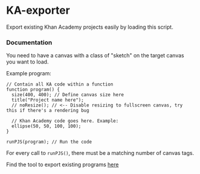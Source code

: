 # KA-exporter
Export existing Khan Academy projects easily by loading this script.

### Documentation

You need to have a canvas with a class of "sketch" on the target canvas you want to load.

Example program:
```
// Contain all KA code within a function
function program() {
  size(400, 400); // Define canvas size here
  title("Project name here");
  // noResize(); // <-- Disable resizing to fullscreen canvas, try this if there's a rendering bug

  // Khan Academy code goes here. Example:
  ellipse(50, 50, 100, 100);
}

runPJS(program); // Run the code

```

For every call to `runPJS()`, there must be a matching number of canvas tags.

Find the tool to export existing programs [here](https://www.khanacademy.org/computer-programming/ka-project-exporter/5195486791385088)
